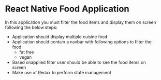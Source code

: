 # React Native Food Application 
In this application you must filter the food items and display them on screen following the below steps:
- Application should display multiple cuisine food
- Application should contain a navbar with following options to filter the food:
  - fat free
  - vegan
- Based onapplied filter user should be able to see the food items on screen
- Make use of Redux to perform state management
